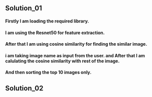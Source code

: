 ## Solution_01

#### Firstly I am loading the required library. 
#### I am using the Resnet50 for feature extraction.
#### After that I am using cosine similarity for finding the similar image.
#### i am taking image name as input from the user. and After that I am calulating the cosine similarity with rest of the image.
#### And then sorting the top 10 images only.

## Solution_02



